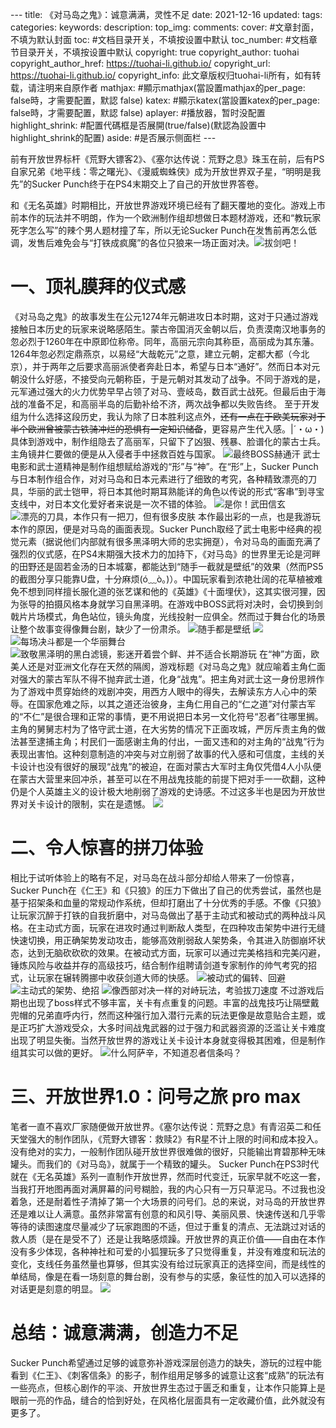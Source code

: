 ​---
title: 《对马岛之鬼》：诚意满满，灵性不足
date: 2021-12-16
updated:
tags:
categories:
keywords:
description:
top_img:
comments: 
cover: #文章封面，不填为默认封面
toc: #文档目录开关，不填按设置中默认
toc_number: #文档章节目录开关，不填按设置中默认
copyright: true
copyright_author: tuohai
copyright_author_href: https://tuohai-li.github.io/
copyright_url: https://tuohai-li.github.io/
copyright_info: 此文章版权归tuohai-li所有，如有转载，请注明来自原作者
mathjax: #顯示mathjax(當設置mathjax的per_page: false時，才需要配置，默認 false)
katex: #顯示katex(當設置katex的per_page: false時，才需要配置，默認 false)
aplayer: #播放器，暂时没配置
highlight_shrink: #配置代碼框是否展開(true/false)(默認為設置中highlight_shrink的配置)
aside: #是否展示侧面栏
​---

前有开放世界标杆《荒野大镖客2》、《塞尔达传说：荒野之息》珠玉在前，后有PS自家兄弟《地平线：零之曙光》、《漫威蜘蛛侠》成为开放世界双子星，“明明是我先”的Sucker Punch终于在PS4末期交上了自己的开放世界答卷。

和《无名英雄》时期相比，开放世界游戏环境已经有了翻天覆地的变化。游戏上市前本作的玩法并不明朗，作为一个欧洲制作组却想做日本题材游戏，还和“教玩家死字怎么写”的辣个男人题材撞了车，所以无论Sucker Punch在发售前再怎么低调，发售后难免会与“打铁成疯魔”的各位只狼来一场正面对决。![拔剑吧！](https://cdn.jsdelivr.net/gh/Tuohai-Li/CDN@master/img/hpp_upload/1640314640000.jpg)

# 一、顶礼膜拜的仪式感
《对马岛之鬼》的故事发生在公元1274年元朝进攻日本时期，这对于只通过游戏接触日本历史的玩家来说略感陌生。蒙古帝国消灭金朝以后，负责漠南汉地事务的忽必烈于1260年在中原即位称帝。同年，高丽元宗向其称臣，高丽成为其东藩。1264年忽必烈定鼎燕京，以易经“大哉乾元”之意，建立元朝，定都大都（今北京），并于两年之后要求高丽派使者奔赴日本，希望与日本“通好”。然而日本对元朝没什么好感，不接受向元朝称臣，于是元朝对其发动了战争。不同于游戏的是，元军通过强大的火力优势早早占领了对马、壹岐岛，数百武士战死。但最后由于海战的准备不足，和高丽半岛的后勤补给不济，两次战争都以失败告终。
至于开发组为什么选择这段历史，我认为除了日本胜利这点外，~~还有一点在于欧美玩家对于半个欧洲曾被蒙古铁骑冲烂的恐惧有一定知识储备~~，更容易产生代入感。|´・ω・)
具体到游戏中，制作组隐去了高丽军，只留下了凶狠、残暴、脸谱化的蒙古士兵。主角镜井仁要做的便是从入侵者手中拯救百姓与国家。
![最终BOSS赫通汗](https://cdn.jsdelivr.net/gh/Tuohai-Li/CDN@master/img/hpp_upload/1640317160000.jpg)
武士电影和武士道精神是制作组想赋给游戏的“形”与“神”。在“形”上，Sucker Punch与日本制作组合作，对对马岛和日本元素进行了细致的考究，各种精致漂亮的刀具，华丽的武士铠甲，将日本其他时期耳熟能详的角色以传说的形式“客串”到寻宝支线中，对日本文化爱好者来说是一次不错的体验。
![是你！武田信玄](https://cdn.jsdelivr.net/gh/Tuohai-Li/CDN@master/img/hpp_upload/1640324704000.jpg)
![漂亮的刀具，本作只有一把刀，但有很多皮肤](https://cdn.jsdelivr.net/gh/Tuohai-Li/CDN@master/img/hpp_upload/1640332558000.jpg)
本作最出彩的一点，也是我游玩本作的原因，便是对马岛的画面表现。Sucker Punch取经了武士电影中经典的视觉元素（据说他们内部就有很多黑泽明大师的忠实拥趸），令对马岛的画面充满了强烈的仪式感，在PS4末期强大技术力的加持下，《对马岛》的世界里无论是河畔的田野还是固若金汤的日本城寨，都能达到“随手一截就是壁纸”的效果（然而PS5的截图分享只能靠U盘，十分麻烦(ó﹏ò｡)）。中国玩家看到浓艳壮阔的花草植被难免不想到同样擅长服化道的张艺谋和他的《英雄》《十面埋伏》，这其实很河狸，因为张导的拍摄风格本身就学习自黑泽明。在游戏中BOSS武将对决时，会切换到剑戟片片场模式，角色站位，镜头角度，光线投射一应俱全。然而过于舞台化的场景让整个故事变得像舞台剧，缺少了一份肃杀。
![随手都是壁纸](https://cdn.jsdelivr.net/gh/Tuohai-Li/CDN@master/img/hpp_upload/1640326686000.png)
![](https://cdn.jsdelivr.net/gh/Tuohai-Li/CDN@master/img/hpp_upload/1640326722000.jpg)
![每场决斗都是一个华丽舞台](https://cdn.jsdelivr.net/gh/Tuohai-Li/CDN@master/img/hpp_upload/1640326743000.jpg)
![致敬黑泽明的黑白滤镜，影迷开着尝个鲜、并不适合长期游玩](https://cdn.jsdelivr.net/gh/Tuohai-Li/CDN@master/img/hpp_upload/1640329130000.gif)
在“神”方面，欧美人还是对亚洲文化存在天然的隔阂，游戏标题《对马岛之鬼》就应喻着主角仁面对强大的蒙古军队不得不抛弃武士道，化身“战鬼”。把主角对武士这一身份思辨作为了游戏中贯穿始终的戏剧冲突，用西方人眼中的得失，去解读东方人心中的荣辱。在国家危难之际，以其之道还治彼身，主角仁用自己的“仁之道”对付蒙古军的“不仁”是很合理和正常的事情，更不用说把日本另一文化符号“忍者”往哪里搁。主角的舅舅志村为了恪守武士道，在大劣势的情况下正面攻城，严厉斥责主角的做法甚至逮捕主角；村民们一面感谢主角的付出，一面又违和的对主角的“战鬼”行为表现出害怕。这种刻意制造的冲突与对立削弱了故事的代入感和可信度，主线的关卡设计也没有很好的展现“战鬼”的被迫，在面对蒙古大军时主角仅凭借4人小队便在蒙古大营里来回冲杀，甚至可以在不用战鬼技能的前提下把对手一一砍翻，这种仍是个人英雄主义的设计极大地削弱了游戏的史诗感。不过这多半也是因为开放世界对关卡设计的限制，实在是遗憾。
![](https://cdn.jsdelivr.net/gh/Tuohai-Li/CDN@master/img/hpp_upload/1640312551000.jpg)
# 二、令人惊喜的拼刀体验
相比于试听体验上的略有不足，对马岛在战斗部分却给人带来了一份惊喜，Sucker Punch在《仁王》和《只狼》的压力下做出了自己的优秀尝试，虽然也是基于招架条和血量的常规动作系统，但却打磨出了十分优秀的手感。不像《只狼》让玩家沉醉于打铁的自我折磨中，对马岛做出了基于主动式和被动式的两种战斗风格。在主动式方面，玩家在进攻时通过判断敌人类型，在四种攻击架势中进行无缝快速切换，用正确架势发动攻击，能够高效削弱敌人架势条，令其进入防御崩坏状态，达到无脑砍砍砍的效果。在被动式方面，玩家可以通过完美格挡和完美闪避，锤炼风险与收益并存的高级技巧，结合制作组聘请剑道专家制作的帅气考究的招式，让玩家在辗转腾挪中收获剑道大师的快感。
![被动式的偏转、回避](https://cdn.jsdelivr.net/gh/Tuohai-Li/CDN@master/img/hpp_upload/1640330872000.jpg)
![主动式的架势、绝招](https://cdn.jsdelivr.net/gh/Tuohai-Li/CDN@master/img/hpp_upload/1640330919000.jpg)
![像西部对决一样的对峙玩法，考验拔刀速度](https://cdn.jsdelivr.net/gh/Tuohai-Li/CDN@master/img/hpp_upload/1640332019000.gif)
不过游戏后期也出现了boss样式不够丰富，关卡有点重复的问题。丰富的战鬼技巧让隔壁戴兜帽的兄弟直呼内行，然而这种强行加入潜行元素的玩法更像是故意贴合主题，或是正巧扩大游戏受众，大多时间战鬼武器的过于强力和武器资源的泛滥让关卡难度出现了明显失衡。当然开放世界的游戏让关卡设计本身就变得极其困难，但是制作组其实可以做的更好。
![什么阿萨辛，不知道忍者信条吗？](https://cdn.jsdelivr.net/gh/Tuohai-Li/CDN@master/img/hpp_upload/1640332332000.gif)
# 三、开放世界1.0：问号之旅 pro max
笔者一直不喜欢厂家随便做开放世界。《塞尔达传说：荒野之息》有青沼英二和任天堂强大的制作团队，《荒野大镖客：救赎2》有R星不计上限的时间和成本投入。没有绝对的实力，一般制作团队碰开放世界很难做的很好，只能输出育碧那种无味罐头。而我们的《对马岛》，就属于一个精致的罐头。
Sucker Punch在PS3时代就在《无名英雄》系列一直制作开放世界，然而时代变迁，玩家早就不吃这一套，当我打开地图再面对满屏幕的问号糊脸，我的内心只有一万只草泥马。不过我也没着急，还是耐着性子清掉了第一个大场景的问号们。总的来说，对马岛的开放世界还是难以让人满意。虽然非常富有创意的和风引导、美丽风景、快速传送和几乎零等待的读图速度尽量减少了玩家跑图的不适，但过于重复的清点、无法跳过对话的救人质（是在是受不了）还是让我略感烦躁。开放世界的真正价值——自由在本作没有多少体现，各种神社和可爱的小狐狸玩多了只觉得重复，并没有难度和玩法的变化，支线任务虽然量也算够，但其实没有给过玩家真正的选择空间，而是线性的单结局，像是在看一场刻意的舞台剧，没有参与的实感，象征性的加入可以选择的对话更是刻意的明显。
![](https://cdn.jsdelivr.net/gh/Tuohai-Li/CDN@master/img/hpp_upload/1640335414000.jpg)
# 总结：诚意满满，创造力不足
Sucker Punch希望通过足够的诚意弥补游戏深层创造力的缺失，游玩的过程中能看到《仁王》、《刺客信条》的影子，制作组用足够多的诚意让这套“成熟”的玩法有一些亮点，但核心剧作的平淡、开放世界生态过于匮乏和重复，让本作只能算上是眼前一亮的作品，缝合的恰到好处，在风格化层面具有一定收藏价值，此外就没有更多了。